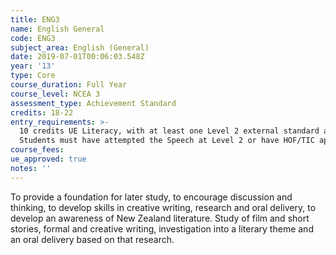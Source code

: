 ```yaml
---
title: ENG3
name: English General
code: ENG3
subject_area: English (General)
date: 2019-07-01T00:06:03.548Z
year: '13'
type: Core
course_duration: Full Year
course_level: NCEA 3
assessment_type: Achievement Standard
credits: 18-22
entry_requirements: >-
  10 credits UE Literacy, with at least one Level 2 external standard achieved.
  Students must have attempted the Speech at Level 2 or have HOF/TIC approval.
course_fees: 
ue_approved: true
notes: ''
---
```

To provide a foundation for later study, to encourage discussion and thinking, to develop skills in creative writing, research and oral delivery, to develop an awareness of New Zealand literature. Study of film and short stories, formal and creative writing, investigation into a literary theme and an oral delivery based on that research.
